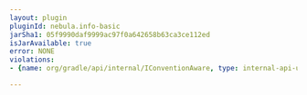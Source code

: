 ```yaml
---
layout: plugin
pluginId: nebula.info-basic
jarSha1: 05f9990daf9999ac97f0a642658b63ca3ce112ed
isJarAvailable: true
error: NONE
violations:
- {name: org/gradle/api/internal/IConventionAware, type: internal-api-usage}

---
```

